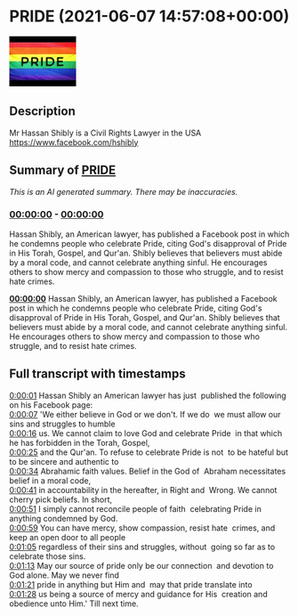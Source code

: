 # PRIDE (2021-06-07 14:57:08+00:00)

![alt PRIDE](f3iGNyqz4Kk.jpg "PRIDE")

## Description

Mr Hassan Shibly is a Civil Rights Lawyer in the USA https://www.facebook.com/hshibly

## Summary of [PRIDE](https://www.youtube.com/watch?v=f3iGNyqz4Kk)


*This is an AI generated summary. There may be inaccuracies. [](/)*

### [00:00:00](https://www.youtube.com/watch?v=f3iGNyqz4Kk&t=0) - [00:00:00](https://www.youtube.com/watch?v=f3iGNyqz4Kk&t=0)

Hassan Shibly, an American lawyer, has published a Facebook post in which he condemns people who celebrate Pride, citing God's disapproval of Pride in His Torah, Gospel, and Qur'an. Shibly believes that believers must abide by a moral code, and cannot celebrate anything sinful. He encourages others to show mercy and compassion to those who struggle, and to resist hate crimes.

**[00:00:00](https://www.youtube.com/watch?v=f3iGNyqz4Kk&t=0)** Hassan Shibly, an American lawyer, has published a Facebook post in which he condemns people who celebrate Pride, citing God's disapproval of Pride in His Torah, Gospel, and Qur'an. Shibly believes that believers must abide by a moral code, and cannot celebrate anything sinful. He encourages others to show mercy and compassion to those who struggle, and to resist hate crimes.

## Full transcript with timestamps

[0:00:01](https://youtu.be/f3iGNyqz4Kk?t=1) Hassan Shibly an American lawyer has just 
published the following on his Facebook page:    
[0:00:07](https://youtu.be/f3iGNyqz4Kk?t=7) 'We either believe in God or we don't. If we do 
we must allow our sins and struggles to humble    
[0:00:16](https://youtu.be/f3iGNyqz4Kk?t=16) us. We cannot claim to love God and celebrate Pride 
in that which he has forbidden in the Torah, Gospel,    
[0:00:25](https://youtu.be/f3iGNyqz4Kk?t=25) and the Qur'an. To refuse to celebrate Pride is not 
to be hateful but to be sincere and authentic to    
[0:00:34](https://youtu.be/f3iGNyqz4Kk?t=34) Abrahamic faith values. Belief in the God of 
Abraham necessitates belief in a moral code,    
[0:00:41](https://youtu.be/f3iGNyqz4Kk?t=41) in accountability in the hereafter, in Right and 
Wrong. We cannot cherry pick beliefs. In short,    
[0:00:51](https://youtu.be/f3iGNyqz4Kk?t=51) I simply cannot reconcile people of faith 
celebrating Pride in anything condemned by God.    
[0:00:59](https://youtu.be/f3iGNyqz4Kk?t=59) You can have mercy, show compassion, resist hate 
crimes, and keep an open door to all people    
[0:01:05](https://youtu.be/f3iGNyqz4Kk?t=65) regardless of their sins and struggles, without 
going so far as to celebrate those sins.    
[0:01:13](https://youtu.be/f3iGNyqz4Kk?t=73) May our source of pride only be our connection 
and devotion to God alone. May we never find    
[0:01:21](https://youtu.be/f3iGNyqz4Kk?t=81) pride in anything but Him and 
may that pride translate into    
[0:01:28](https://youtu.be/f3iGNyqz4Kk?t=88) us being a source of mercy and guidance for His 
creation and obedience unto Him.' Till next time.  
